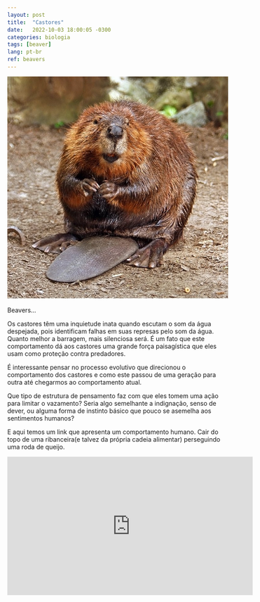 ```yaml
---
layout: post
title:  "Castores"
date:   2022-10-03 18:00:05 -0300
categories: biologia
tags: [beaver]
lang: pt-br
ref: beavers
---
```


![Beaver](https://raw.githubusercontent.com/kultzak/kultzak.github.io/master/_assets/images/American_Beaver.jpg)

Beavers...

Os castores têm uma inquietude inata quando escutam o som da água despejada, pois identificam falhas em suas represas pelo som da água. Quanto melhor a barragem, mais silenciosa será. É um fato que este comportamento dá aos castores uma grande força paisagística que eles usam como proteção contra predadores.

É interessante pensar no processo evolutivo que direcionou o comportamento dos castores e como este passou de uma geração para outra até chegarmos ao comportamento atual.

Que tipo de estrutura de pensamento faz com que eles tomem uma ação para limitar o vazamento? Seria algo semelhante a indignação, senso de dever, ou alguma forma de instinto básico que pouco se asemelha aos sentimentos humanos?

E aqui temos um link que apresenta um comportamento humano. Cair do topo de uma ribanceira(e talvez da própria cadeia alimentar) perseguindo uma roda de queijo.

<iframe width="560" height="315" src="https://www.youtube.com/embed/gNj67kwWBoQ" frameborder="0" allowfullscreen></iframe>
